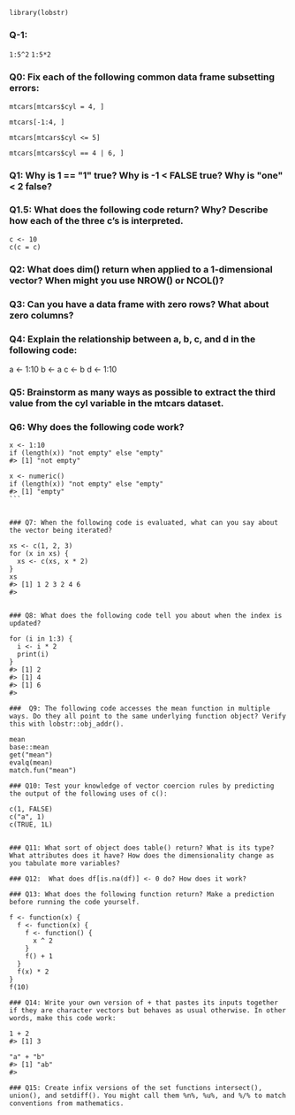 `library(lobstr) 	`

### Q-1:
`1:5^2`
`1:5*2`

### Q0: Fix each of the following common data frame subsetting errors:

`mtcars[mtcars$cyl = 4, ]`

`mtcars[-1:4, ]`

`mtcars[mtcars$cyl <= 5]`

`mtcars[mtcars$cyl == 4 | 6, ]`

### Q1: Why is 1 == "1" true? Why is -1 < FALSE true? Why is "one" < 2 false?

### Q1.5: What does the following code return? Why? Describe how each of the three c’s is interpreted.
```
c <- 10
c(c = c)
```

### Q2: What does dim() return when applied to a 1-dimensional vector? When might you use NROW() or NCOL()?

### Q3: Can you have a data frame with zero rows? What about zero columns?

### Q4: Explain the relationship between a, b, c, and d in the following code:

a <- 1:10
b <- a
c <- b
d <- 1:10

### Q5: Brainstorm as many ways as possible to extract the third value from the cyl variable in the mtcars dataset.


### Q6: Why does the following code work?

```
x <- 1:10
if (length(x)) "not empty" else "empty"
#> [1] "not empty"
```
````
x <- numeric()
if (length(x)) "not empty" else "empty"
#> [1] "empty"
```


### Q7: When the following code is evaluated, what can you say about the vector being iterated?

xs <- c(1, 2, 3)
for (x in xs) {
  xs <- c(xs, x * 2)
}
xs
#> [1] 1 2 3 2 4 6
#> 


### Q8: What does the following code tell you about when the index is updated?

for (i in 1:3) {
  i <- i * 2
  print(i) 
}
#> [1] 2
#> [1] 4
#> [1] 6
#> 

###  Q9: The following code accesses the mean function in multiple ways. Do they all point to the same underlying function object? Verify this with lobstr::obj_addr().

mean
base::mean
get("mean")
evalq(mean)
match.fun("mean")

### Q10: Test your knowledge of vector coercion rules by predicting the output of the following uses of c():

c(1, FALSE)      
c("a", 1)        
c(TRUE, 1L)      


### Q11: What sort of object does table() return? What is its type? What attributes does it have? How does the dimensionality change as you tabulate more variables?

### Q12:  What does df[is.na(df)] <- 0 do? How does it work?

### Q13: What does the following function return? Make a prediction before running the code yourself.

f <- function(x) {
  f <- function(x) {
    f <- function() {
      x ^ 2
    }
    f() + 1
  }
  f(x) * 2
}
f(10)

### Q14: Write your own version of + that pastes its inputs together if they are character vectors but behaves as usual otherwise. In other words, make this code work:

1 + 2
#> [1] 3

"a" + "b"
#> [1] "ab"
#> 

### Q15: Create infix versions of the set functions intersect(), union(), and setdiff(). You might call them %n%, %u%, and %/% to match conventions from mathematics.




